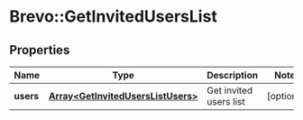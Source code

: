 # Brevo::GetInvitedUsersList

## Properties
Name | Type | Description | Notes
------------ | ------------- | ------------- | -------------
**users** | [**Array&lt;GetInvitedUsersListUsers&gt;**](GetInvitedUsersListUsers.md) | Get invited users list | [optional] 


